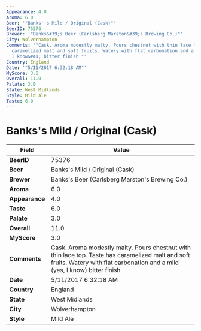```yaml
---
Appearance: 4.0
Aroma: 6.0
Beer: '"Banks''s Mild / Original (Cask)"'
BeerID: 75376
Brewer: '"Banks&#39;s Beer (Carlsberg Marston&#39;s Brewing Co.)"'
City: Wolverhampton
Comments: '"Cask. Aroma modestly malty. Pours chestnut with thin lace top. Taste has
  caramelized malt and soft fruits. Watery with flat carbonation and a mild &#40;yes,
  I know&#41; bitter finish."'
Country: England
Date: '"5/11/2017 6:32:18 AM"'
MyScore: 3.0
Overall: 11.0
Palate: 3.0
State: West Midlands
Style: Mild Ale
Taste: 6.0
---
```


# Banks's Mild / Original (Cask)

| Field         | Value |
|---------------|-------|
| **BeerID** | 75376 |
| **Beer** | Banks's Mild / Original (Cask) |
| **Brewer** | Banks&#39;s Beer (Carlsberg Marston&#39;s Brewing Co.) |
| **Aroma** | 6.0 |
| **Appearance** | 4.0 |
| **Taste** | 6.0 |
| **Palate** | 3.0 |
| **Overall** | 11.0 |
| **MyScore** | 3.0 |
| **Comments** | Cask. Aroma modestly malty. Pours chestnut with thin lace top. Taste has caramelized malt and soft fruits. Watery with flat carbonation and a mild &#40;yes, I know&#41; bitter finish. |
| **Date** | 5/11/2017 6:32:18 AM |
| **Country** | England |
| **State** | West Midlands |
| **City** | Wolverhampton |
| **Style** | Mild Ale |
